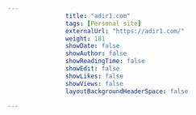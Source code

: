 ---
                title: "adir1.com"
                tags: [Personal site]
                externalUrl: "https://adir1.com/"
                weight: 181
                showDate: false
                showAuthor: false
                showReadingTime: false
                showEdit: false
                showLikes: false
                showViews: false
                layoutBackgroundHeaderSpace: false
                ---
